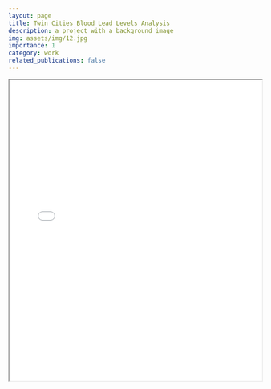 ```yaml
---
layout: page
title: Twin Cities Blood Lead Levels Analysis
description: a project with a background image
img: assets/img/12.jpg
importance: 1
category: work
related_publications: false
---
```


<iframe src="assets/pdf/CorrelatedData.pdf" width="100%" height="600px"></iframe>

